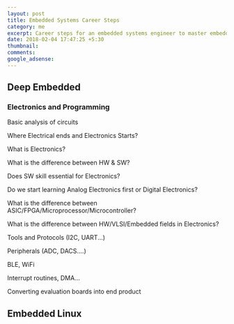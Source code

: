 ```yaml
---
layout: post
title: Embedded Systems Career Steps
category: me
excerpt: Career steps for an embedded systems engineer to master embedded systems.
date: 2018-02-04 17:47:25 +5:30
thumbnail:
comments:
google_adsense:
---
```


## Deep Embedded
### Electronics and Programming
Basic analysis of circuits

Where Electrical ends and Electronics Starts?

What is Electronics?

What is the difference between HW & SW?

Does SW skill essential for Electronics?

Do we start learning Analog Electronics first or Digital Electronics?

What is the difference between ASIC/FPGA/Microprocessor/Microcontroller?

What is the difference between HW/VLSI/Embedded fields in Electronics?

Tools and Protocols (I2C, UART...)

Peripherals (ADC, DACS....)

BLE, WiFi

Interrupt routines, DMA...

Converting evaluation boards into end product

## Embedded Linux
